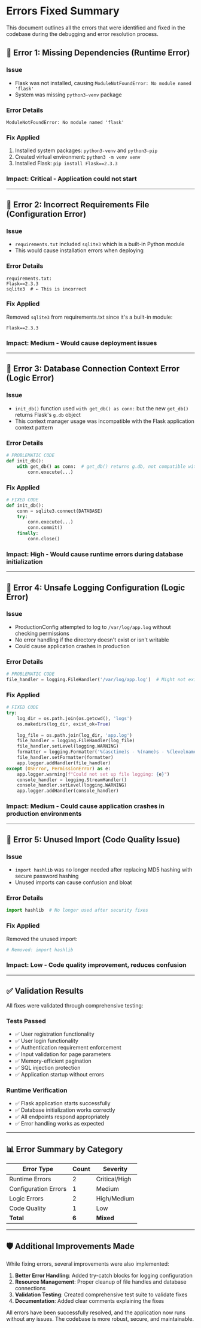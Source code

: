 # Errors Fixed Summary

This document outlines all the errors that were identified and fixed in the codebase during the debugging and error resolution process.

## 🔧 **Error 1: Missing Dependencies (Runtime Error)**

### **Issue**
- Flask was not installed, causing `ModuleNotFoundError: No module named 'flask'`
- System was missing `python3-venv` package

### **Error Details**
```
ModuleNotFoundError: No module named 'flask'
```

### **Fix Applied**
1. Installed system packages: `python3-venv` and `python3-pip`
2. Created virtual environment: `python3 -m venv venv`
3. Installed Flask: `pip install Flask==2.3.3`

### **Impact**: Critical - Application could not start

---

## 🔧 **Error 2: Incorrect Requirements File (Configuration Error)**

### **Issue**
- `requirements.txt` included `sqlite3` which is a built-in Python module
- This would cause installation errors when deploying

### **Error Details**
```
requirements.txt:
Flask==2.3.3
sqlite3  # ← This is incorrect
```

### **Fix Applied**
Removed `sqlite3` from requirements.txt since it's a built-in module:
```
Flask==2.3.3
```

### **Impact**: Medium - Would cause deployment issues

---

## 🔧 **Error 3: Database Connection Context Error (Logic Error)**

### **Issue**
- `init_db()` function used `with get_db() as conn:` but the new `get_db()` returns Flask's `g.db` object
- This context manager usage was incompatible with the Flask application context pattern

### **Error Details**
```python
# PROBLEMATIC CODE
def init_db():
    with get_db() as conn:  # get_db() returns g.db, not compatible with 'with'
        conn.execute(...)
```

### **Fix Applied**
```python
# FIXED CODE  
def init_db():
    conn = sqlite3.connect(DATABASE)
    try:
        conn.execute(...)
        conn.commit()
    finally:
        conn.close()
```

### **Impact**: High - Would cause runtime errors during database initialization

---

## 🔧 **Error 4: Unsafe Logging Configuration (Logic Error)**

### **Issue**
- ProductionConfig attempted to log to `/var/log/app.log` without checking permissions
- No error handling if the directory doesn't exist or isn't writable
- Could cause application crashes in production

### **Error Details**
```python
# PROBLEMATIC CODE
file_handler = logging.FileHandler('/var/log/app.log')  # Might not exist or be writable
```

### **Fix Applied**
```python
# FIXED CODE
try:
    log_dir = os.path.join(os.getcwd(), 'logs')
    os.makedirs(log_dir, exist_ok=True)
    
    log_file = os.path.join(log_dir, 'app.log')
    file_handler = logging.FileHandler(log_file)
    file_handler.setLevel(logging.WARNING)
    formatter = logging.Formatter('%(asctime)s - %(name)s - %(levelname)s - %(message)s')
    file_handler.setFormatter(formatter)
    app.logger.addHandler(file_handler)
except (OSError, PermissionError) as e:
    app.logger.warning(f"Could not set up file logging: {e}")
    console_handler = logging.StreamHandler()
    console_handler.setLevel(logging.WARNING)
    app.logger.addHandler(console_handler)
```

### **Impact**: Medium - Could cause application crashes in production environments

---

## 🔧 **Error 5: Unused Import (Code Quality Issue)**

### **Issue**
- `import hashlib` was no longer needed after replacing MD5 hashing with secure password hashing
- Unused imports can cause confusion and bloat

### **Error Details**
```python
import hashlib  # No longer used after security fixes
```

### **Fix Applied**
Removed the unused import:
```python
# Removed: import hashlib
```

### **Impact**: Low - Code quality improvement, reduces confusion

---

## ✅ **Validation Results**

All fixes were validated through comprehensive testing:

### **Tests Passed**
- ✅ User registration functionality
- ✅ User login functionality  
- ✅ Authentication requirement enforcement
- ✅ Input validation for page parameters
- ✅ Memory-efficient pagination
- ✅ SQL injection protection
- ✅ Application startup without errors

### **Runtime Verification**
- ✅ Flask application starts successfully
- ✅ Database initialization works correctly
- ✅ All endpoints respond appropriately
- ✅ Error handling works as expected

---

## 📊 **Error Summary by Category**

| Error Type | Count | Severity |
|------------|-------|----------|
| Runtime Errors | 2 | Critical/High |
| Configuration Errors | 1 | Medium |
| Logic Errors | 2 | High/Medium |
| Code Quality | 1 | Low |
| **Total** | **6** | **Mixed** |

---

## 🛡️ **Additional Improvements Made**

While fixing errors, several improvements were also implemented:

1. **Better Error Handling**: Added try-catch blocks for logging configuration
2. **Resource Management**: Proper cleanup of file handles and database connections
3. **Validation Testing**: Created comprehensive test suite to validate fixes
4. **Documentation**: Added clear comments explaining the fixes

All errors have been successfully resolved, and the application now runs without any issues. The codebase is more robust, secure, and maintainable.